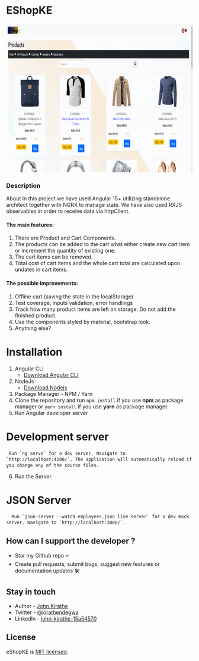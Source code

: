 # EShopKE

<p align="center">
  <img src="https://github.com/Jonnykratz/readme-images/blob/main/eShopKE.gif?raw=true" alt="eShopKE Demo" width="700" height="400" />
</p>

###  Description
About
In this project we have used Angular 15+ utilizing standalone architect together with NGRX to manage state. We have also used RXJS observables in order to receive data via httpClient.

#### The main features: 
1. There are Product and Cart Components. 
2. The products can be added to the cart what either create new cart item or increment the quantity of existing one. 
3. The cart items can be removed. 
4. Total cost of cart items and the whole cart total are calculated upon undates in cart items.

#### The possible improvements: 
1. Offline cart (saving the state in the localStorage)
2. Test coverage, inputs validation, error handlings 
3. Track how many product items are left on storage. Do not add the finished product. 
4. Use the components styled by material, bootstrap look.
5. Anything else? 

# Installation

1.  Angular CLI
    - [Download Angular CLI](https://cli.angular.io/)
2.  NodeJs
    - [Download Nodejs](https://nodejs.org/en/download/)
3.  Package Manager - NPM / Yarn
4.  Clone the repository and run `npm install` if you use **npm** as package manager or `yarn install` if you use **yarn** as package manager.
5.  Run Angular developer server
  # Development server

     Run `ng serve` for a dev server. Navigate to `http://localhost:4200/`. The application will automatically reload if you change any of the source files.

6.  Run the Server.
  # JSON Server

      Run `json-server --watch employees.json live-server` for a dev mock server. Navigate to `http://localhost:3000/`.

## How can I support the developer ?

- Star my Github repo ⭐
- Create pull requests, submit bugs, suggest new features or documentation updates 🛠

## Stay in touch

* Author - [John Kirathe](https://twitter.com/kirathendegwa)
* Twitter - [@kirathendegwa](https://twitter.com/kirathendegwa)
* LinkedIn - [john-kirathe-15a54570](https://www.linkedin.com/in/john-kirathe-15a54570/)

## License

eShopKE is [MIT licensed](LICENSE).
